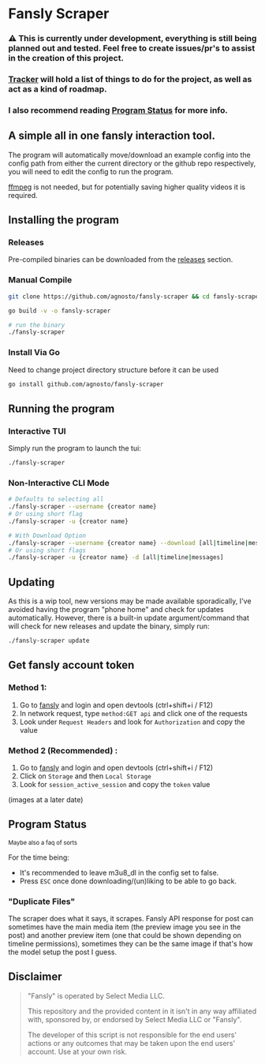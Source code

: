 # Fansly Scraper 

### ⚠ This is currently under development, everything is still being planned out and tested. Feel free to create issues/pr's to assist in the creation of this project.

### [Tracker](./TRACKER.md) will hold a list of things to do for the project, as well as act as a kind of roadmap.

### I also recommend reading [Program Status](https://github.com/agnosto/fansly-scraper?tab=readme-ov-file#program-status) for more info.


## A simple all in one fansly interaction tool.

The program will automatically move/download an example config into the config path from either the current directory or the github repo respectively, you will need to edit the config to run the program.

[ffmpeg](https://ffmpeg.org/) is not needed, but for potentially saving higher quality videos it is required.

## Installing the program

### Releases

Pre-compiled binaries can be downloaded from the [releases](https://github.com/agnosto/fansly-scraper/releases) section.


### Manual Compile

```bash
git clone https://github.com/agnosto/fansly-scraper && cd fansly-scraper 

go build -v -o fansly-scraper 

# run the binary
./fansly-scraper
```

### Install Via Go

Need to change project directory structure before it can be used

```bash
go install github.com/agnosto/fansly-scraper
```

## Running the program 

### Interactive TUI 

Simply run the program to launch the tui:

```bash
./fansly-scraper
```

### Non-Interactive  CLI Mode 

```bash 
# Defaults to selecting all
./fansly-scraper --username {creator name} 
# Or using short flag 
./fansly-scraper -u {creator name}

# With Download Option 
./fansly-scraper --username {creator name} --download [all|timeline|messages]
# Or using short flags
./fansly-scraper -u {creator name} -d [all|timeline|messages]
```

## Updating

As this is a wip tool, new versions may be made available sporadically, I've avoided having the program "phone home" and check for updates automatically. However, there is a built-in update argument/command that will check for new releases and update the binary, simply run:

```bash
./fansly-scraper update
```

## Get fansly account token

### Method 1:
1. Go to [fansly](https://fansly.com) and login and open devtools (ctrl+shift+i / F12)
2. In network request, type `method:GET api` and click one of the requests
3. Look under `Request Headers` and look for `Authorization` and copy the value

### Method 2 (Recommended) :
1. Go to [fansly](https://fansly.com) and login and open devtools (ctrl+shift+i / F12)
2. Click on `Storage` and then `Local Storage`
3. Look for `session_active_session` and copy the `token` value

(images at a later date)

## Program Status

<small>Maybe also a faq of sorts</small>

For the time being:
- It's recommended to leave m3u8_dl in the config set to false.
- Press `ESC` once done downloading/(un)liking to be able to go back.

### "Duplicate Files"

The scraper does what it says, it scrapes. Fansly API response for post can sometimes have the main media item (the preview image you see in the post) and another preview item (one that could be shown depending on timeline permissions), sometimes they can be the same image if that's how the model setup the post I guess.


## Disclaimer

> "Fansly" is operated by Select Media LLC.
>
> This repository and the provided content in it isn't in any way affiliated with, sponsored by, or endorsed by Select Media LLC or "Fansly".
>
> The developer of this script is not responsible for the end users' actions or any outcomes that may be taken upon the end users' account. Use at your own risk.
